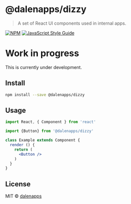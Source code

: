 # @dalenapps/dizzy

> A set of React UI components used in internal apps.

[![NPM](https://img.shields.io/npm/v/@dalenapps/dizzy.svg)](https://www.npmjs.com/package/@dalenapps/dizzy) [![JavaScript Style Guide](https://img.shields.io/badge/code_style-standard-brightgreen.svg)](https://standardjs.com)


# Work in progress
This is currently under development.


## Install

```bash
npm install --save @dalenapps/dizzy
```

## Usage

```jsx
import React, { Component } from 'react'

import {Button} from '@dalenapps/dizzy'

class Example extends Component {
  render () {
    return (
      <Button />
    )
  }
}
```

## License

MIT © [dalenapps](https://github.com/dalenapps)
